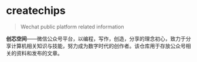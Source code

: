 # createchips
> Wechat public platform related information

**创芯空间**——微信公众号平台，以编程，写作，创造，分享的理念初心，致力于分享计算机相关知识与技能，努力成为数字时代的创作者。该仓库用于存放公众号相关的资料和发布的文章。